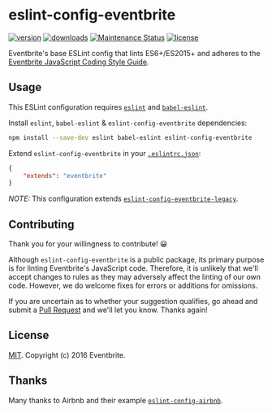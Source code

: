 # eslint-config-eventbrite

[![version](https://img.shields.io/npm/v/eslint-config-eventbrite.svg?style=flat-square)](http://npm.im/eslint-config-eventbrite)
[![downloads](https://img.shields.io/npm/dt/eslint-config-eventbrite.svg?style=flat-square)](http://npm-stat.com/charts.html?package=eslint-config-eventbrite&from=2016-05-27)
[![Maintenance Status](https://img.shields.io/badge/status-maintained-brightgreen.svg)](https://github.com/eventbrite/javascript/pulse)
[![license](https://img.shields.io/npm/l/eslint-config-eventbrite.svg?style=flat-square)](http://spdx.org/licenses/MIT)

Eventbrite's base ESLint config that lints ES6+/ES2015+ and adheres to the [Eventbrite JavaScript Coding Style Guide](https://github.com/eventbrite/javascript).

## Usage

This ESLint configuration requires [`eslint`](https://github.com/eslint/eslint) and [`babel-eslint`](https://github.com/babel/babel-eslint).

Install `eslint`, `babel-eslint` & `eslint-config-eventbrite` dependencies:

```sh
npm install --save-dev eslint babel-eslint eslint-config-eventbrite
```

Extend `eslint-config-eventbrite` in your [`.eslintrc.json`](http://eslint.org/docs/user-guide/configuring#extending-configuration-files):

```json
{
    "extends": "eventbrite"
}
```

_NOTE:_ This configuration extends [`eslint-config-eventbrite-legacy`](../eslint-config-eventbrite-legacy).

## Contributing

Thank you for your willingness to contribute! 😀

Although `eslint-config-eventbrite` is a public package, its primary purpose is for linting Eventbrite's JavaScript code. Therefore, it is unlikely that we'll accept changes to rules as they may adversely affect the linting of our own code. However, we do welcome fixes for errors or additions for omissions.

If you are uncertain as to whether your suggestion qualifies, go ahead and submit a [Pull Request](https://github.com/eventbrite/javascript/pulls) and we'll let you know. Thanks again!

## License

[MIT](https://github.com/evenbrite/javascript/LICENSE). Copyright (c) 2016 Eventbrite.

## Thanks

Many thanks to Airbnb and their example [`eslint-config-airbnb`](https://github.com/airbnb/javascript/tree/master/packages/eslint-config-airbnb).
